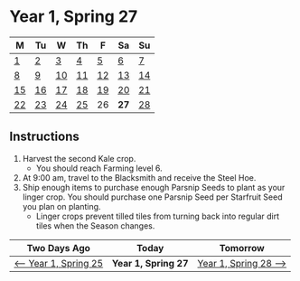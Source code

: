 # Year 1, Spring 27

| M                          | Tu                        | W                         | Th                        | F                         | Sa                        | Su                        |
| -------------------------- | ------------------------- | ------------------------- | ------------------------- |-------------------------- | ------------------------- | ------------------------- |
| [1](year-1-spring-1.md)    | [2](year-1-spring-2.md)   | [3](year-1-spring-3.md)   | [4](year-1-spring-4.md)   | [5](year-1-spring-5.md)   | [6](year-1-spring-6.md)   | [7](year-1-spring-7.md)   |
| [8](year-1-spring-8.md)    | [9](year-1-spring-9.md)   | [10](year-1-spring-10.md) | [11](year-1-spring-11.md) | [12](year-1-spring-12.md) | [13](year-1-spring-13.md) | [14](year-1-spring-14.md) |
| [15](year-1-spring-15.md)  | [16](year-1-spring-16.md) | [17](year-1-spring-17.md) | [18](year-1-spring-18.md) | [19](year-1-spring-19.md) | [20](year-1-spring-20.md) | [21](year-1-spring-21.md) |
| [22](year-1-spring-22.md)  | [23](year-1-spring-23.md) | [24](year-1-spring-24.md) | [25](year-1-spring-25.md) | 26                        | **27**                    | [28](year-1-spring-28.md) |

## Instructions

1. Harvest the second Kale crop.
   - You should reach Farming level 6.
2. At 9:00 am, travel to the Blacksmith and receive the Steel Hoe.
3. Ship enough items to purchase enough Parsnip Seeds to plant as your linger crop. You should purchase one Parsnip Seed per Starfruit Seed you plan on planting.
   - Linger crops prevent tilled tiles from turning back into regular dirt tiles when the Season changes.

| Two Days Ago                                | Today                 | Tomorrow                                    |
| ------------------------------------------- | --------------------- | ------------------------------------------- |
| [⟵ Year 1, Spring 25](year-1-spring-25.md) | **Year 1, Spring 27** | [Year 1, Spring 28 ⟶](year-1-spring-28.md) |
